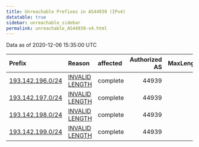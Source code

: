 ```yaml
---
title: Unreachable Prefixes in AS44939 (IPv4)
datatable: true
sidebar: unreachable_sidebar
permalink: unreachable_AS44939-v4.html
---
```


Data as of 2020-12-06 15:35:00 UTC


<div class="datatable-begin"></div>

| Prefix                                                     | Reason                                                                                                     | affected   |   Authorized AS |   MaxLength | Anchor                                         |   unreachable /24s |
|:-----------------------------------------------------------|:-----------------------------------------------------------------------------------------------------------|:-----------|----------------:|------------:|:-----------------------------------------------|-------------------:|
| [193.142.196.0/24](https://stat.ripe.net/193.142.196.0/24) | [INVALID LENGTH](https://rpki-validator.ripe.net/announcement-preview?asn=AS44939&prefix=193.142.196.0/24) | complete   |           44939 |          22 | [RIPE](unreachable_RIPE_NCC_RPKI_Root-v4.html) |                  1 |
| [193.142.197.0/24](https://stat.ripe.net/193.142.197.0/24) | [INVALID LENGTH](https://rpki-validator.ripe.net/announcement-preview?asn=AS44939&prefix=193.142.197.0/24) | complete   |           44939 |          22 | [RIPE](unreachable_RIPE_NCC_RPKI_Root-v4.html) |                  1 |
| [193.142.198.0/24](https://stat.ripe.net/193.142.198.0/24) | [INVALID LENGTH](https://rpki-validator.ripe.net/announcement-preview?asn=AS44939&prefix=193.142.198.0/24) | complete   |           44939 |          22 | [RIPE](unreachable_RIPE_NCC_RPKI_Root-v4.html) |                  1 |
| [193.142.199.0/24](https://stat.ripe.net/193.142.199.0/24) | [INVALID LENGTH](https://rpki-validator.ripe.net/announcement-preview?asn=AS44939&prefix=193.142.199.0/24) | complete   |           44939 |          22 | [RIPE](unreachable_RIPE_NCC_RPKI_Root-v4.html) |                  1 |

<div class="datatable-end"></div>